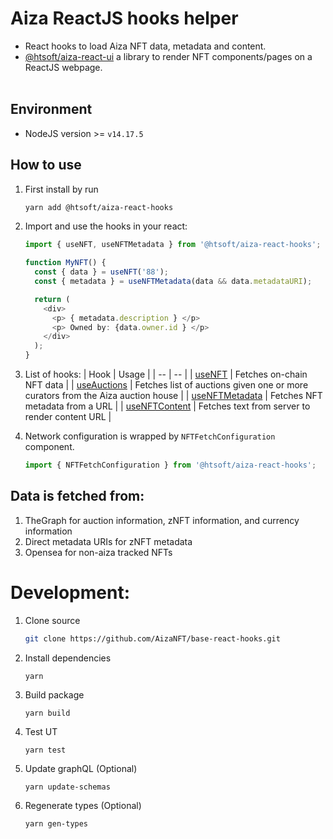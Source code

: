 # Aiza ReactJS hooks helper

- React hooks to load Aiza NFT data, metadata and content.
- [@htsoft/aiza-react-ui](https://github.com/jack-ht/aiza-react-ui) a library to render NFT components/pages on a ReactJS webpage.  
  <br/>

## Environment

- NodeJS version >= `v14.17.5`

## How to use

1.  First install by run

    ```bash
    yarn add @htsoft/aiza-react-hooks
    ```

1.  Import and use the hooks in your react:

    ```ts
    import { useNFT, useNFTMetadata } from '@htsoft/aiza-react-hooks';

    function MyNFT() {
      const { data } = useNFT('88');
      const { metadata } = useNFTMetadata(data && data.metadataURI);

      return (
        <div>
          <p> { metadata.description } </p>
          <p> Owned by: {data.owner.id } </p>
        </div>
      );
    }
    ```

1.  List of hooks:
    | Hook | Usage |
    | -- | -- |
    | [useNFT](docs/useNFT.md) | Fetches on-chain NFT data |
    | [useAuctions](docs/useAuctions.md) | Fetches list of auctions given one or more curators from the Aiza auction house |
    | [useNFTMetadata](docs/useNFTMetadata.md) | Fetches NFT metadata from a URL |
    | [useNFTContent](docs/useNFTContent.md) | Fetches text from server to render content URL |

1.  Network configuration is wrapped by `NFTFetchConfiguration` component.

      ```ts
      import { NFTFetchConfiguration } from '@htsoft/aiza-react-hooks';
      ```

## Data is fetched from:

1. TheGraph for auction information, zNFT information, and currency information
1. Direct metadata URIs for zNFT metadata
1. Opensea for non-aiza tracked NFTs
   <br/>

# Development:

1. Clone source
   ```bash
   git clone https://github.com/AizaNFT/base-react-hooks.git
   ```
1. Install dependencies
   ```bash
   yarn
   ```
1. Build package
   ```
   yarn build
   ```
1. Test UT
   ```
   yarn test
   ```
1. Update graphQL (Optional)
   ```
   yarn update-schemas
   ```
1. Regenerate types (Optional)
   ```
   yarn gen-types
   ```
